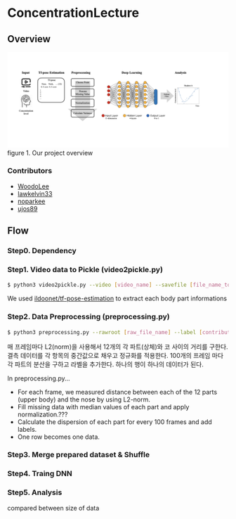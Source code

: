 # ConcentrationLecture
## Overview
![Overview](./images/overview.jpeg)
figure 1. Our project overview

### Contributors
* [WoodoLee](https://github.com/ku-cylee)
* [lawkelvin33](https://github.com/lawkelvin33)
* [noparkee](https://github.com/noparkee)
* [ujos89](https://github.com/ujos89)

## Flow
### Step0. Dependency

### Step1. Video data to Pickle (video2pickle.py)
```sh
$ python3 video2pickle.py --video [video_name] --savefile [file_name_to_save]
```
We used [ildoonet/tf-pose-estimation](https://github.com/ildoonet/tf-pose-estimation.git) to extract each body part informations

### Step2. Data Preprocessing (preprocessing.py)
```sh
$ python3 preprocessing.py --rawroot [raw_file_name] --label [contribute_or_not] --name [prepared_data_file_name]
```
매 프레임마다 L2(norm)을 사용해서 12개의 각 파트(상체)와 코 사이의 거리를 구한다.
결측 데이터를 각 항목의 중간값으로 채우고 정규화를 적용한다.
100개의 프레임 마다 각 파트의 분산을 구하고 라벨을 추가한다.
하나의 행이 하나의 데이터가 된다.

In preprocessing.py...
- For each frame, we measured distance between each of the 12 parts (upper body) and the nose by using L2-norm.
- Fill missing data with median values of each part and apply normalization.???
- Calculate the dispersion of each part for every 100 frames and add labels.
- One row becomes one data.

### Step3. Merge prepared dataset & Shuffle

### Step4. Traing DNN

### Step5. Analysis
compared between size of data
